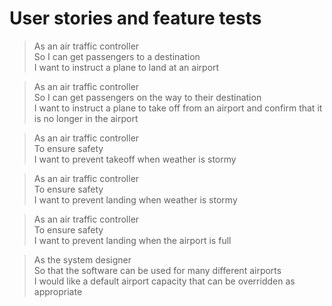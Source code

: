 # User stories and feature tests

> As an air traffic controller  
> So I can get passengers to a destination  
> I want to instruct a plane to land at an airport 

> As an air traffic controller  
> So I can get passengers on the way to their destination  
> I want to instruct a plane to take off from an airport and confirm that it is no longer in the airport

> As an air traffic controller  
> To ensure safety  
> I want to prevent takeoff when weather is stormy  

> As an air traffic controller  
> To ensure safety  
> I want to prevent landing when weather is stormy  

> As an air traffic controller  
> To ensure safety  
> I want to prevent landing when the airport is full  

> As the system designer  
> So that the software can be used for many different airports  
> I would like a default airport capacity that can be overridden as appropriate  